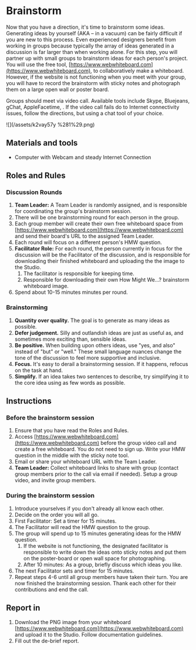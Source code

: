 # Brainstorm

Now that you have a direction, it's time to brainstorm some ideas. Generating ideas by yourself \(AKA – in a vacuum\) can be fairly difficult if you are new to this process. Even experienced designers benefit from working in groups because typically the array of ideas generated in a discussion is far larger than when working alone. For this step, you will partner up with small groups to brainstorm ideas for each person's project. You will use the free tool, [https://www.webwhiteboard.com](https://www.webwhiteboard.com), to collaboratively make a whiteboard. However, if the website is not functioning when you meet with your group, you will have to record the brainstorm with sticky notes and photograph them on a large open wall or poster board.

Groups should meet via video call. Available tools include Skype, Bluejeans, gChat, AppleFacetime, . If the video call fails do to Internet connectivity issues, follow the directions, but using a chat tool of your choice.

![](/assets/k2vay57y %281%29.png)

## Materials and tools

* Computer with Webcam and steady Internet Connection

## **Roles and Rules**

### Discussion Rounds

1. **Team Leader:** A Team Leader is randomly assigned, and is responsible for coordinating the group's brainstorm session.
2. There will be one brainstorming round for each person in the group.
3. Each group member will create their own free whiteboard space from [https://www.webwhiteboard.com](https://www.webwhiteboard.com) and send their board's URL to the assigned Team Leader.
4. Each round will focus on a different person's HMW question.
5. **Facilitator Role:** For each round, the person currently in focus for the discussion will be the Facilitator of the discussion, and is responsible for downloading their finished whiteboard and uploading the the image to the Studio.
   1. The facilitator is responsible for keeping time.
   2. Responsible for downloading their own How Might We...? brainstorm whiteboard image. 
6. Spend about 10-15 minutes minutes per round.

### Brainstorming

1. **Quantity over quality.** The goal is to generate as many ideas as possible.
2. **Defer judgement.** Silly and outlandish ideas are just as useful as, and sometimes more exciting than, sensible ideas.
3. **Be positive.** When building upon others ideas, use "yes, and also" instead of "but" or "well." These small language nuances change the tone of the discussion to feel more supportive and inclusive.
4. **Focus.** It's easy to derail a brainstorming session. If it happens, refocus on the task at hand.
5. **Simplify.** If an idea takes two sentences to describe, try simplifying it to the core idea using as few words as possible.

## Instructions

### Before the brainstorm session

1. Ensure that you have read the Roles and Rules.
2. Access [https://www.webwhiteboard.com](https://www.webwhiteboard.com) before the group video call and create a free whiteboard. You do not need to sign up. Write your HMW question in the middle with the sticky note tool.
3. Email or share your whiteboard URL with the Team Leader.
4. **Team Leader:** Collect whiteboard links to share with group \(contact group members prior to the call via email if needed\). Setup a group video, and invite group members. 

### During the brainstorm session

1. Introduce yourselves if you don't already all know each other.
2. Decide on the order you will all go.
3. First Facilitator: Set a timer for 15 minutes. 
4. The Facilitator will read the HMW question to the group.
5. The group will spend up to 15 minutes generating ideas for the HMW question.
   1. If the website is not functioning, the designated facilitator is responsible to write down the ideas onto sticky notes and put them on the poster-board or open wall space for photographing.
   2. After 10 minutes: As a group, briefly discuss which ideas you like.
6. The next Facilitator sets and timer for 15 minutes.
7. Repeat steps 4-6 until all group members have taken their turn. You are now finished the brainstorming session. Thank each other for their contributions and end the call.

## Report in

1. Download the PNG image from your whiteboard [https://www.webwhiteboard.com](https://www.webwhiteboard.com) and upload it to the Studio. Follow documentation guidelines.
2. Fill out the de-brief report.



